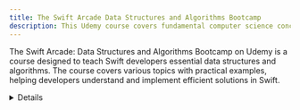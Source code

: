 ```yaml
---
title: The Swift Arcade Data Structures and Algorithms Bootcamp
description: This Udemy course covers fundamental computer science concepts crucial for interviews at major tech companies like Google, Apple, Facebook, Amazon, and Spotify. Topics include arrays, linked lists, big O notation, stacks & queues, hash tables, binary trees, dynamic programming, sorting algorithms, graphs, and more.
---
```


The Swift Arcade: Data Structures and Algorithms Bootcamp on Udemy is a course designed to teach Swift developers essential data structures and algorithms. The course covers various topics with practical examples, helping developers understand and implement efficient solutions in Swift.

<details>
**URL:** [The Swift Arcade: Data Structures and Algorithms Bootcamp](https://www.udemy.com/course/the-swift-arcade-data-structures-and-algorithms-bootcamp/)

**Authors:** `Swift Arcade Team`

**Complexity Levels:**
   - **Beginner:** 20%
   - **Intermediate:** 50%
   - **Advanced:** 30%

**Frequency of Posting:** Course updates and new content are added periodically.

**Types of Content:**
   - **Lectures:** 70% (Video lectures and tutorials)
   - **Exercises:** 20% (Hands-on coding exercises)
   - **Quizzes:** 10% (Assessments to reinforce learning)

**Additional Features:**
   - **Certificates:** Certificate of completion available.
   - **Community Support:** Access to course Q&A and community forums.
</details>

<LinkCard title="Visit The Swift Arcade Bootcamp on Udemy" href="https://www.udemy.com/course/the-swift-arcade-data-structures-and-algorithms-bootcamp/" />
